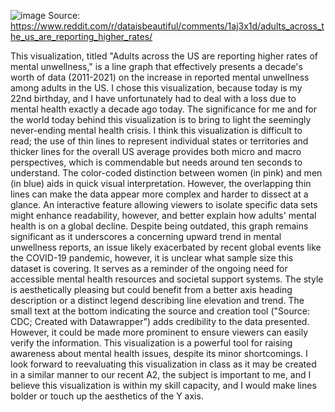 ![image](https://github.com/nadavk2002/reflections/assets/34312348/c0b7386d-1e7c-451c-a8ae-56acd31548c9)
Source: https://www.reddit.com/r/dataisbeautiful/comments/1aj3x1d/adults_across_the_us_are_reporting_higher_rates/ 

  This visualization, titled "Adults across the US are reporting higher rates of mental unwellness," is a line graph that effectively presents a decade's worth of data (2011-2021) on the increase in reported mental unwellness among adults in the US. I chose this visualization, because today is my 22nd birthday, and I have unfortunately had to deal with a loss due to mental health exactly a decade ago today. The significance for me and for the world today behind this visualization is to bring to light the seemingly never-ending mental health crisis. I think this visualization is difficult to read; the use of thin lines to represent individual states or territories and thicker lines for the overall US average provides both micro and macro perspectives, which is commendable but needs around ten seconds to understand. The color-coded distinction between women (in pink) and men (in blue) aids in quick visual interpretation. However, the overlapping thin lines can make the data appear more complex and harder to dissect at a glance. 
  An interactive feature allowing viewers to isolate specific data sets might enhance readability, however, and better explain how adults' mental health is on a global decline. Despite being outdated, this graph remains significant as it underscores a concerning upward trend in mental unwellness reports, an issue likely exacerbated by recent global events like the COVID-19 pandemic, however, it is unclear what sample size this dataset is covering. It serves as a reminder of the ongoing need for accessible mental health resources and societal support systems. The style is aesthetically pleasing but could benefit from a better axis heading description or a distinct legend describing line elevation and trend. The small text at the bottom indicating the source and creation tool ("Source: CDC; Created with Datawrapper") adds credibility to the data presented. However, it could be made more prominent to ensure viewers can easily verify the information. This visualization is a powerful tool for raising awareness about mental health issues, despite its minor shortcomings. I look forward to reevaluating this visualization in class as it may be created in a similar manner to our recent A2, the subject is important to me, and I believe this visualization is within my skill capacity, and I would make lines bolder or touch up the aesthetics of the Y axis.
